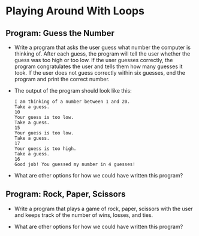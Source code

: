 # Playing Around With Loops

## Program: Guess the Number

- Write a program that asks the user guess what number the computer is thinking of. After each guess, the program will tell the user whether the guess was too high or too low. If the user guesses correctly, the program congratulates the user and tells them how many guesses it took. If the user does not guess correctly within six guesses, end the program and print the correct number.

- The output of the program should look like this:

  ```
  I am thinking of a number between 1 and 20.
  Take a guess.
  10
  Your guess is too low.
  Take a guess.
  15
  Your guess is too low.
  Take a guess.
  17
  Your guess is too high.
  Take a guess.
  16
  Good job! You guessed my number in 4 guesses!
  ```
  
 - What are other options for how we could have written this program?

## Program: Rock, Paper, Scissors

- Write a program that plays a game of rock, paper, scissors with the user and keeps track of the number of wins, losses, and ties. 

- What are other options for how we could have written this program?

  
  

